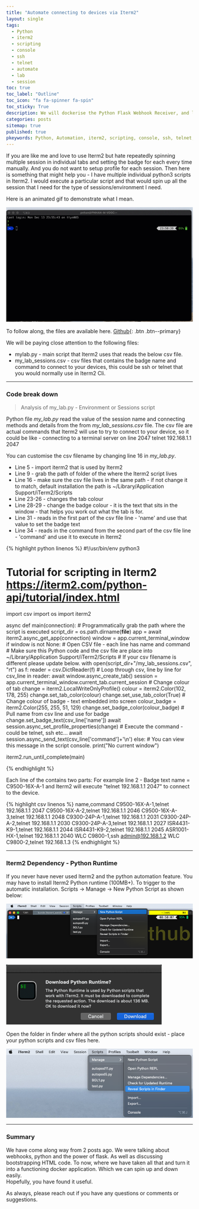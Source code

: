 ```yaml
---
title: "Automate connecting to devices via Iterm2"
layout: single
tags:
  - Python
  - iterm2
  - scripting
  - console
  - ssh
  - telnet
  - automate
  - lab
  - session
toc: true
toc_label: "Outline"
toc_icon: "fa fa-spinner fa-spin"
toc_sticky: True
description: We will dockerise the Python Flask Webhook Receiver, and look at the different requirements when thinking about building the container for your app.
categories: posts
sitemap: true
published: true
pkeywords: Python, Automation, iterm2, scripting, console, ssh, telnet, lab, session
---
```

If you are like me and love to use Iterm2 but hate repeatedly spinning multiple session in individual tabs and setting the badge for each every time manually.
And you do not want to setup profile for each session. 
Then here is something that might help you - I have multiple individual python3 scripts in Iterm2. I would execute a particular script and that would spin up all the session that I need for the type of sessions/environment I need.

Here is an animated gif to demonstrate what I mean.

[![](/assets/images/2021-12-12_Iterm2_automate.gif)](/assets/images/2021-12-12_Iterm2_automate.gif)

To follow along, the files are available here. [Github](https://github.com/Peter-Nhan/Iterm2_Automate_sessions){: .btn .btn--primary}

We will be paying close attention to the following files:
- mylab.py - main script that Iterm2 uses that reads the below csv file.
- my_lab_sessions.csv - csv files that contains the badge name and command to connect to your devices, this could be ssh or telnet that you would normally use in Iterm2 Cli.

***
### Code break down
> Analysis of my_lab.py  - Environment or Sessions script

Python file *my_lab.py* read the value of the session name and connecting methods and details from the from *my_lab_sessions.csv* file. The csv file are actual commands that Iterm2 will use to try to connect to your device, so it could be like - connecting to a terminal server on line 2047
telnet 192.168.1.1 2047

You can customise the csv filename by changing line 16 in *my_lab.py*.

- Line 5 - import iterm2 that is used by Iterm2  
- Line 9 - grab the path of folder of the where the Iterm2 script lives
- Line 16 - make sure the csv file lives in the same path - if not change it to match, default installation the path is  ~/Library/Application Support/iTerm2/Scripts
- Line 23-26 - changes the tab colour 
- Line 28-29 - change the badge colour - it is the text that sits in the window - that helps you work out what the tab is for.
- Line 31 - reads in the first part of the csv file line - 'name' and use that value to set the badge text
- Line 34 - reads in the command from the second part of the csv file line - 'command' and use it to execute in Iterm2

{% highlight python linenos %}
#!/usr/bin/env python3
# Tutorial for scripting in Iterm2 https://iterm2.com/python-api/tutorial/index.html
import csv
import os
import iterm2

async def main(connection):
    # Programmatically grab the path where the script is executed
    script_dir = os.path.dirname(__file__)
    app = await iterm2.async_get_app(connection)
    window = app.current_terminal_window
    if window is not None:
        # Open CSV file - each line has name and command
        # Make sure this Python code and the csv file are place into ~/Library/Application Support/iTerm2/Scripts
        # If your csv filename is different please update below.
        with open(script_dir+"/my_lab_sessions.csv", "rt") as f:
            reader = csv.DictReader(f)
            # Loop through csv, line by line 
            for csv_line in reader:
                await window.async_create_tab()
                session = app.current_terminal_window.current_tab.current_session
                # Change colour of tab
                change = iterm2.LocalWriteOnlyProfile()
                colour = iterm2.Color(102, 178, 255)
                change.set_tab_color(colour)
                change.set_use_tab_color(True)
                # Change colour of badge - text embedded into screen
                colour_badge = iterm2.Color(255, 255, 51, 129)
                change.set_badge_color(colour_badge)
                # Pull name from csv line and use for badge
                change.set_badge_text(csv_line['name'])
                await session.async_set_profile_properties(change)
                # Execute the command - could be telnet, ssh etc...
                await session.async_send_text(csv_line['command']+'\n')
    else:
        # You can view this message in the script console.
        print("No current window")

iterm2.run_until_complete(main)

{% endhighlight %}

Each line of the contains two parts:
For example line 2 - Badge text name = C9500-16X-A-1 and Iterm2 will execute "telnet 192.168.1.1 2047" to connect to the device.

{% highlight csv linenos %}
name,command
C9500-16X-A-1,telnet 192.168.1.1 2047
C9500-16X-A-2,telnet 192.168.1.1 2046
C9500-16X-A-3,telnet 192.168.1.1 2048
C9300-24P-A-1,telnet 192.168.1.1 2031
C9300-24P-A-2,telnet 192.168.1.1 2030
C9300-24P-A-3,telnet 192.168.1.1 2027
ISR4431-K9-1,telnet 192.168.1.1 2044
ISR4431-K9-2,telnet 192.168.1.1 2045
ASR1001-HX-1,telnet 192.168.1.1 2040
WLC C9800-1,ssh admin@192.168.1.2
WLC C9800-2,telnet 192.168.1.3
{% endhighlight %}

***
### Iterm2 Dependency - Python Runtime
If you never have never used Iterm2 and the python automation feature. You may have to install Iterm2 Python runtime (100MB+).
To trigger to the automatic installation. Scripts -> Manage -> New Python Script as shown below:

[![](/assets/images/2021-12-12_Iterm_menu.png)](/assets/images/2021-12-12_Iterm_menu.png)

[![](/assets/images/2021-12-12_InstallPythonRuntime.png)](/assets/images/2021-12-12_InstallPythonRuntime.png)

Open the folder in finder where all the python scripts should exist - place your python scripts and csv files here.

[![](/assets/images/2021-12-12_RevealScriptsInFinder.png)](/assets/images/2021-12-12_RevealScriptsInFinder.png)

***
### Summary
We have come along way from 2 posts ago. We were talking about webhooks, python and the power of flask. As well as discussing bootstrapping HTML code. To now, where we have taken all that and turn it into a functioning docker application. Which we can spin up and down easily.
<br>Hopefully, you have found it useful.

As always, please reach out if you have any questions or comments or suggestions.<br>
<i class="far fa-comment-dots fa-2x"></i>
